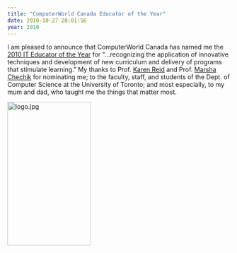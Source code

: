 ```yaml
---
title: "ComputerWorld Canada Educator of the Year"
date: 2010-10-27 20:01:56
year: 2010
---
```

I am pleased to announce that ComputerWorld Canada has named me the <a href="http://www.marketwire.com/press-release/Celebrating-IT-Leaders-Forges-A-Path-for-Industry-Growth-1342438.htm">2010 IT Educator of the Year</a> for "…recognizing the application of innovative techniques and development of  new curriculum and delivery of programs that stimulate learning." My thanks to Prof. <a href="http://www.cs.utoronto.ca/~reid/">Karen Reid</a> and Prof. <a href="http://www.cs.utoronto.ca/~chechik/">Marsha Chechik</a> for nominating me; to the faculty, staff, and students of the Dept. of Computer Science at the University of Toronto; and most especially, to my mum and dad, who taught me the things that matter most.

<img src="{{'/files/2010/10/ITLeader_winner.jpg' | relative_url}}" alt="logo.jpg" width="189" height="325" class="centered">
